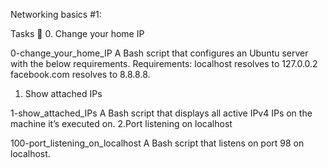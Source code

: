 Networking basics #1:

Tasks 📃
0. Change your home IP

0-change_your_home_IP
A Bash script that configures an Ubuntu server with the below requirements.
Requirements:
localhost resolves to 127.0.0.2
facebook.com resolves to 8.8.8.8.
1. Show attached IPs

1-show_attached_IPs
A Bash script that displays all active IPv4 IPs on the machine it’s executed on.
2.Port listening on localhost

100-port_listening_on_localhost
A Bash script that listens on port 98 on localhost.
